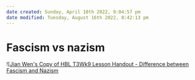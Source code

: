 ```yaml
---
date created: Sunday, April 10th 2022, 9:04:57 pm
date modified: Tuesday, August 16th 2022, 8:42:13 pm
---
```


# Fascism vs nazism

![[Jian Wen's Copy of HBL T3Wk9 Lesson Handout - Difference between Fascism and Nazism](https://docs.google.com/document/d/1IeKfuehMKqfFzvQ9lUayc41dzkXjeMyTxYJf4p8iA-4/edit?usp=drivesdk)
